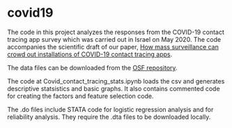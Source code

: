 # covid19
The code in this project analyzes the responses from the COVID-19 contact tracing app survey which was carried out in Israel on May 2020. The code accompanies the scientific draft of our paper, [How mass surveillance can crowd out installations of COVID-19 contact tracing apps](https://arxiv.org/abs/2110.01567). 

The data files can be downloaded from the [OSF repository](https://osf.io/54q9d/?view_only=7c680ad3c1284865a58fffd730ac30d0). 

The code at Covid_contact_tracing_stats.ipynb loads the csv and generates descriptive statsistics and basic graphs. It also contains commented code for creating the factors and feature selection code. 

The .do files include STATA code for logistic regression analysis and for reliability analysis. They require the .dta files to be downloaded locally. 
